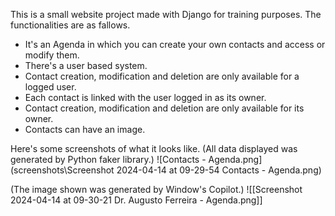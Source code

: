 This is a small website project made with Django for training purposes.
The functionalities are as fallows.

- It's an Agenda in which you can create your own contacts and access or modify them.
- There's a user based system.
- Contact creation, modification and deletion are only available for a logged user.
- Each contact is linked with the user logged in as its owner.
- Contact creation, modification and deletion are only available for its owner.
- Contacts can have an image.

Here's some screenshots of what it looks like. (All data displayed was generated by Python faker library.)
![Contacts - Agenda.png](screenshots\Screenshot 2024-04-14 at 09-29-54 Contacts - Agenda.png)

(The image shown was generated by Window's Copilot.)
![[Screenshot 2024-04-14 at 09-30-21 Dr. Augusto Ferreira - Agenda.png]]

